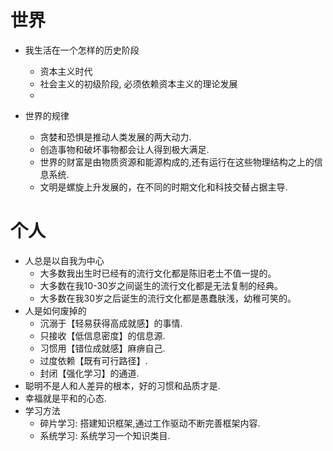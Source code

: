 # 世界
* 我生活在一个怎样的历史阶段
  * 资本主义时代
  * 社会主义的初级阶段, 必须依赖资本主义的理论发展
  * 

* 世界的规律
  * 贪婪和恐惧是推动人类发展的两大动力.
  * 创造事物和破坏事物都会让人得到极大满足.
  * 世界的财富是由物质资源和能源构成的,还有运行在这些物理结构之上的信息系统.
  * 文明是螺旋上升发展的，在不同的时期文化和科技交替占据主导.


# 个人
* 人总是以自我为中心
  * 大多数我出生时已经有的流行文化都是陈旧老土不值一提的。
  * 大多数在我10-30岁之间诞生的流行文化都是无法复制的经典。
  * 大多数在我30岁之后诞生的流行文化都是愚蠢肤浅，幼稚可笑的。
* 人是如何废掉的
  * 沉溺于【轻易获得高成就感】的事情.
  * 只接收【低信息密度】的信息源.
  * 习惯用【错位成就感】麻痹自己.
  * 过度依赖【既有可行路径】.
  * 封闭【强化学习】的通道.
* 聪明不是人和人差异的根本，好的习惯和品质才是.
* 幸福就是平和的心态.
* 学习方法
  * 碎片学习: 搭建知识框架,通过工作驱动不断完善框架内容.
  * 系统学习: 系统学习一个知识类目.